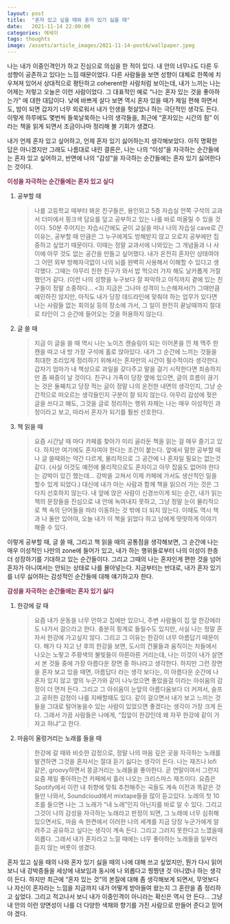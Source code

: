 ```yaml
---
layout: post
title:  "혼자 있고 싶을 때와 혼자 있기 싫을 때"
date:   2021-11-14 22:00:00
categories: 에세이
tags: thoughts
image: /assets/article_images/2021-11-14-post6/wallpaper.jpeg
---
```


나는 내가 이중인격인가 하고 진심으로 의심을 한 적이 있다. 내 안의 너무나도 다른 두 성향이 공존하고 있다는 느낌 때문이었다. 다른 사람들을 보면 성향이 대체로 한쪽에 치우쳐져 있어서 상대적으로 평탄하고 coherent한 사람처럼 보이는데, 내가 느끼는 나는 어제는 저렇고 오늘은 이런 사람이었다. 그 대표적인 예로 “나는 혼자 있는 것을 좋아하는가” 에 대한 대답이다. 낮에 바쁘게 살다 보면 역시 혼자 있을 때가 제일 편해 하면서도, 밤이 되면 갑자기 너무 외로워서 내가 인생을 헛살았나 하는 극단적인 생각도 든다. 이렇게 하루에도 몇번씩 들쑥날쑥하는 나의 생각들을, 최근에 “혼자있는 시간의 힘” 이라는 책을 읽게 되면서 조금이나마 정리해 볼 기회가 생겼다. 

내가 언제 혼자 있고 싶어하고, 언제 혼자 있기 싫어하는지 생각해보았다. 아직 명확한 답은 아니겠지만 그래도 나름대로 내린 결론은, 나는 나의 “이성”을 자극하는 순간들에는 혼자 있고 싶어하고, 반면에 나의 “감성”을 자극하는 순간들에는 혼자 있기 싫어한다는 것이다.

<span style="color:#872657; font-weight:bold;">이성을 자극하는 순간들에는 혼자 있고 싶다</span>

1. 공부할 때
    >나를 고등학교 때부터 봐온 친구들은, 용인외고 5층 자습실 안쪽 구석의 교과서 더미에서 핑크색 담요를 덮고 공부하고 있는 나를 바로 떠올릴 수 있을 것이다. 50분 주어지는 자습시간에도 굳이 교실을 떠나 나의 자습실 cave로 간 이유는, 공부할 때 만큼은 그 누구에게도 방해받지 않고 오로지 공부에만 집중하고 싶었기 때문이다. 이때는 정말 교과서에 나와있는 그 개념들과 나 사이에 아무 것도 없는 공간을 만들고 싶어했다. 내가 온전히 혼자인 상태여야 그 어떤 외부 방해자극없이 나의 뇌를 완벽히 사용해서 이해할 수 있다고 생각했다. 그때는 아무리 친한 친구가 와서 밥 먹으러 가자 해도 날카롭게 거절했던거 같다. (이런 나의 성향을 누구보다 잘 파악하고 아직까지 곁에 있는 친구들이 정말 소중하다… <3) 지금은 그나마 성격이 느슨해져서(?) 그때만큼 예민하진 않지만, 아직도 내가 당장 데드라인에 맞춰야 하는 업무가 있다면 나는 사람들 없는 회의실 등의 장소에 가서, 그 일이 완전히 끝날때까지 절대로 타인이 그 순간에 들어오는 것을 허용하지 않는다.

2. 글 쓸 때
    >지금 이 글을 쓸 때 역시 나는 노이즈 캔슬링이 되는 이어폰을 낀 채 맥주 한 캔을 따고 내 방 가장 구석에 홀로 앉아있다. 내가 그 순간에 느끼는 것들을 최대한 조리있게 정리하기 위해서는 혼자만의 시간이 필수적이라 생각한다. 갑자기 엄마가 내 책상으로 과일을 갖다주고 말을 걸기 시작한다면 죄송하지만 좀 짜증이 날 것이다. 친구나 가족이 당장 옆에 있으면, 글의 흐름이 끊기는 것은 둘째치고 당장 적는 글이 정말 나의 온전한 내면의 생각인지, 그냥 순간적으로 떠오르는 생각들인지 구분이 잘 되지 않는다. 아무리 감성에 젖은 글을 쓰다고 해도, 그것을 글로 정리하는 행위 자체는 나는 매우 이성적인 과정이라고 보고, 따라서 혼자가 되기를 훨씬 선호한다. 

3. 책 읽을 때
    >요즘 시간날 때 마다 카페를 찾아가 미리 골라둔 책을 읽는 걸 매우 즐기고 있다. 하지만 여기에도 혼자여야 한다는 조건이 붙는다. 앞에서 말한 공부할 때나 글 쓸때와는 약간 다르게, 물리적으로 그 공간에 나 혼자일 필요는 없는것 같다. (사실 이것도 예전에 물리적으로도 혼자이고 아무 잡음도 없어야 한다는 강박이 있긴 했는데… 강박을 고쳐서 이제 카페에 가서도 생산적인 일을 할수 있게 되었다.) 대신에 내가 아는 사람과 함께 책을 읽으러 가는 것은 그다지 선호하지 않는다. 내 앞에 앉은 사람이 신경쓰이게 되는 순간, 내가 읽는 책의 문장들을 진심으로 내 안에 녹여내지 못하고, 그냥 정말 눈이 물리적으로 책 속의 단어들을 따라 이동하는 것 밖에 더 되지 않는다. 이때도 역시 책과 나 둘만 있어야, 오늘 내가 이 책을 읽었다 하고 남에게 떳떳하게 이야기 해줄 수 있다.

이렇게 공부할 때, 글 쓸 때, 그리고 책 읽을 때의 공통점을 생각해보면, 그 순간에 나는 매우 이성적인 나만의 zone에 들어가 있고, 내가 하는 행위들로부터 나의 이성이 한층 더 성장하기를 기대하고 있는 순간들이다. 그리고 그때의 나는 혼자인게 편한 것을 넘어 혼자가 아니여서는 안되는 상태로 나를 몰아넣는다. 지금부터는 반대로, 내가 혼자 있기를 너무 싫어하는 감성적인 순간들에 대해 얘기하고자 한다.

<span style="color:#872657; font-weight:bold;">감성을 자극하는 순간들에는 혼자 있기 싫다</span>

1. 한강에 갈 때
    >요즘 내가 운동을 너무 안하고 집에만 있으니, 주변 사람들이 집 앞 한강에라도 나가서 걸으라고 한다. 충분히 핑계로 들릴수도 있지만, 사실 나는 정말 혼자서 한강에 가고싶지 않다. 그리고 그 이유는 한강이 너무 아름답기 때문이다. 해가 다 지고 난 후의 한강을 보면, 도시의 건물들과 움직이는 차들에서 나오는 노랗고 주황색의 불빛들이 아른아른 거리는데, 나는 이것이 내가 살면서 본 것들 중에 가장 아름다운 장면 중 하나라고 생각한다. 하지만 그런 장면을 혼자 보고 있을 때면, 아름답다 라는 생각 보다는, 이 아름다운 순간에 나 혼자 있지 않고 옆의 누군가와 같이 나누었으면 좋았을걸 이라는 아쉬움의 감정이 더 먼저 든다. 그리고 그 아쉬움이 눈앞의 아름다움보다 더 커져서, 슬프고 공허한 감정이 나를 지배할때도 있다. 같이 걸으면서 내가 보고 느끼는 것 들을 그대로 털어놓을수 있는 사람이 있었으면 좋겠다는 생각이 가장 크게 든다. 그래서 가끔 사람들은 나에게, “집앞이 한강인데 왜 자꾸 한강에 같이 가자고 하냐”고 한다.

2. 마음이 울렁거리는 노래를 들을 때
    >한강에 갈 때와 비슷한 감정으로, 정말 나의 마음 깊은 곳을 자극하는 노래를 발견하면 그것을 혼자서는 절대 듣기 싫다는 생각이 든다. 나는 재즈나 lofi 같은, groovy하면서 몽글거리는 노래들을 좋아한다. 곧 연말이여서 그런지 요즘 제일 좋아하는건 카페에서 흘러 나오는 크리스마스 재즈이다. 요즘은 Spotify에서 이런 내 취향에 맞춰 추천해주는 곡들도 계속 이전과 똑같은 것들만 나와서, Soundcloud에서 mixtape들을 많이 듣고있다. 노래의 첫 10초를 들으면 나는 그 노래가 “내 노래”인지 아닌지를 바로 알 수 있다. 그리고 그것이 나의 감성을 자극하는 노래라고 판정이 되면, 그 노래에 너무 심취해 있으면서도, 마음 속 한켠에서 이러한 나의 세계를 지금 당장 누군가에게 알려주고 공유하고 싶다는 생각이 계속 든다. 그리고 그러지 못한다고 느꼈을때 외롭다. 그래서 내가 혼자라고 느낄 때에는 너무 좋아하는 노래들을 일부러 듣지 않는 버릇이 생겼다. 

혼자 있고 싶을 때의 나와 혼자 있기 싫을 때의 나에 대해 쓰고 싶었지만, 뭔가 다시 읽어보니 내 강박증들을 세상에 내보임과 동시에 나 외롭다고 찡찡댄 것 아니였나 하는 생각이 든다. 하지만 최근에 “혼자 있는 것”의 본질에 대해 좀 생각해보게 되면서, 무엇보다 나 자신이 혼자라는 느낌을 지금까지 내가 어떻게 받아들여 왔는지 그 혼란을 좀 정리하고 싶었다. 그리고 적고나서 보니 내가 이중인격이 아니라는 확신은 역시 안 든다… 그냥 내 안의 이런 양면성이 나를 더 다양한 색채와 향기를 가진 사람으로 만들어 준다고 믿어야 겠다. 
